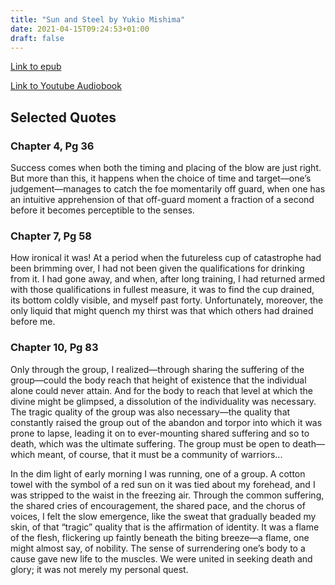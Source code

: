 ```yaml
---
title: "Sun and Steel by Yukio Mishima"
date: 2021-04-15T09:24:53+01:00
draft: false
---
```


[Link to epub](/books/sun_and_steel.epub)

[Link to Youtube Audiobook](https://www.youtube.com/watch?v=ikfv8YgFIZE)

## Selected Quotes

### Chapter 4, Pg 36

Success comes when both the timing and placing of the blow are just right. But more than this, it happens when the choice of time and target—one’s judgement—manages to catch the foe momentarily off guard, when one has an intuitive apprehension of that off-guard moment a fraction of a second before it becomes perceptible to the senses.

### Chapter 7, Pg 58

How ironical it was! At a period when the futureless cup of catastrophe had been brimming over, I had not been given the qualifications for drinking from it. I had gone away, and when, after long training, I had returned armed with those qualifications in fullest measure, it was to find the cup drained, its bottom coldly visible, and myself past forty. Unfortunately, moreover, the only liquid that might quench my thirst was that which others had drained before me.

### Chapter 10, Pg 83

Only through the group, I realized—through sharing the suffering of the group—could the body reach that height of existence that the individual alone could never attain. And for the body to reach that level at which the divine might be glimpsed, a dissolution of the individuality was necessary. The tragic quality of the group was also necessary—the quality that constantly raised the group out of the abandon and torpor into which it was prone to lapse, leading it on to ever-mounting shared suffering and so to death, which was the ultimate suffering. The group must be open to death—which meant, of course, that it must be a community of warriors...

In the dim light of early morning I was running, one of a group. A cotton towel with the symbol of a red sun on it was tied about my forehead, and I was stripped to the waist in the freezing air. Through the common suffering, the shared cries of encouragement, the shared pace, and the chorus of voices, I felt the slow emergence, like the sweat that gradually beaded my skin, of that “tragic” quality that is the affirmation of identity. It was a flame of the flesh, flickering up faintly beneath the biting breeze—a flame, one might almost say, of nobility. The sense of surrendering one’s body to a cause gave new life to the muscles. We were united in seeking death and glory; it was not merely my personal quest.